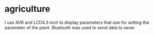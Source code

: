 # agriculture
I use AVR and LCD4.3 inch to display parameters that use for setting the parameter of the plant. Bluetooth was used to send data to sever.
